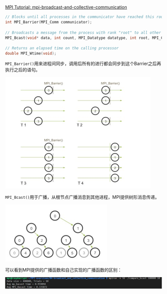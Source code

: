 [MPI Tutorial: mpi-broadcast-and-collective-communication](https://mpitutorial.com/tutorials/mpi-broadcast-and-collective-communication)
```cpp
// Blocks until all processes in the communicator have reached this routine.
int MPI_Barrier(MPI_Comm communicator);

// Broadcasts a message from the process with rank "root" to all other processes of the communicator
MPI_Bcast(void* data, int count, MPI_Datatype datatype, int root, MPI_Comm communicator);

// Returns an elapsed time on the calling processor
double MPI_Wtime(void);
```

`MPI_Barrier()`用来进程间同步，调用后所有的进行都会同步到这个Barrier之后再执行之后的语句。

![](img/Snipaste_2021-02-10_09-39-01.jpg)


`MPI_Bcast()`用于广播，从根节点广播消息到其他进程，MPI提供树形消息传递。


![](img/Snipaste_2021-02-10_17-27-25.jpg)


可以看到MPI提供的广播函数和自己实现的广播函数的区别：

![](img/Snipaste_2021-02-10_17-40-04.jpg)